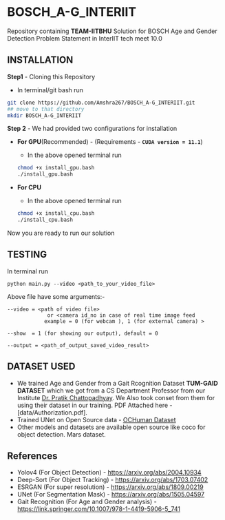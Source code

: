 # BOSCH_A-G_INTERIIT

Repository containing **TEAM-IITBHU** Solution for BOSCH Age and Gender Detection Problem Statement in InterIIT tech meet 10.0

## INSTALLATION

**Step1** - Cloning this Repository

 - In terminal/git bash run 

 ```bash
 git clone https://github.com/Amshra267/BOSCH_A-G_INTERIIT.git
 ## move to that directory
 mkdir BOSCH_A-G_INTERIIT
 ```  

**Step 2** - We had provided two configurations for installation

 - **For GPU**(Recommended) - (Requirements -  **```CUDA version = 11.1```**)
    
     * In the above opened terminal run

     ```bash
     chmod +x install_gpu.bash
     ./install_gpu.bash
     ```

 - **For CPU**
    
     * In the above opened terminal run
     
     ```bash
     chmod +x install_cpu.bash
     ./install_cpu.bash
     ```

Now you are ready to run our solution

## TESTING

In terminal run 

```python main.py --video <path_to_your_video_file>```

Above file have some arguments:-

    --video = <path of video file> 
                 or <camera id_no in case of real time image feed
                example = 0 (for webcam ), 1 (for external camera) >
    
    --show  = 1 (for showing our output), default = 0  

    --output = <path_of_output_saved_video_result>

## DATASET USED

 - We trained Age and Gender from a Gait Rcognition Dataset **TUM-GAID DATASET** which we got from a CS Department Professor from our Institute [Dr. Pratik Chattopadhyay](https://www.iitbhu.ac.in/dept/cse/people/pratikcse). We Also took conset from them for using their dataset in our training. PDF Attached here - [data/Authorization.pdf].
 - Trained UNet on Open Source data - [OCHuman Dataset](https://cg.cs.tsinghua.edu.cn/dataset/form.html?dataset=ochuman)
 - Other models and datasets are available open source like coco for object detection. Mars dataset.

## References
 - Yolov4 (For Object Detection) - https://arxiv.org/abs/2004.10934 
 - Deep-Sort (For Object Tracking) - https://arxiv.org/abs/1703.07402
 - ESRGAN (For super resolution) - https://arxiv.org/abs/1809.00219
 - UNet (For Segmentation Mask) - https://arxiv.org/abs/1505.04597
 - Gait Recognition (For Age and Gender analysis) - https://link.springer.com/10.1007/978-1-4419-5906-5_741